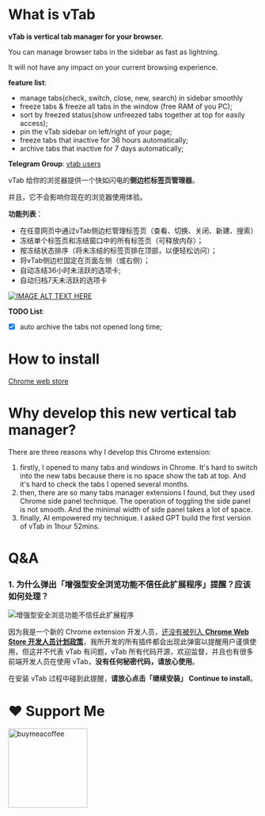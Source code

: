 # What is vTab

**vTab is vertical tab manager for your browser.**

You can manage browser tabs in the sidebar as fast as lightning.

It will not have any impact on your current browsing experience.

**feature list**: 
- manage tabs(check, switch, close, new, search) in sidebar smoothly
- freeze tabs & freeze all tabs in the window (free RAM of you PC);
- sort by freezed status(show unfreezed tabs together at top for easily access);
- pin the vTab sidebar on left/right of your page;
- freeze tabs that inactive for 36 hours automatically;
- archive tabs that inactive for 7 days automatically;

**Telegram Group**: [vtab users](https://t.me/+QQLV4RqH4940NjNl)

vTab 给你的浏览器提供一个快如闪电的**侧边栏标签页管理器**。

并且，它不会影响你现在的浏览器使用体验。

**功能列表**：
- 在任意网页中通过vTab侧边栏管理标签页（查看、切换、关闭、新建、搜索）
- 冻结单个标签页和冻结窗口中的所有标签页（可释放内存）；
- 按冻结状态排序（将未冻结的标签页排在顶部，以便轻松访问）；
- 将vTab侧边栏固定在页面左侧（或右侧）；
- 自动冻结36小时未活跃的选项卡;
- 自动归档7天未活跃的选项卡

[![IMAGE ALT TEXT HERE](https://img.youtube.com/vi/lfBjF1tT7rE/0.jpg)](https://www.youtube.com/watch?v=lfBjF1tT7rE)

**TODO List**:
- [x] auto archive the tabs not opened long time;


# How to install

[Chrome web store](https://chromewebstore.google.com/detail/vtab/fkmcgnjikengcgbeadhmdeneagpdgaea) 

# Why develop this new vertical tab manager?

There are three reasons why I develop this Chrome extension: 

1. firstly, I opened to many tabs and windows in Chrome. It's hard to switch into the new tabs because there is no space show the tab at top. And it's hard to check the tabs I opened several months.
2. then, there are so many tabs manager extensions I found, but they used Chrome side panel technique. The operation of toggling the side panel is not smooth. And the minimal width of side panel takes a lot of space.
3. finally, AI empowered my technique. I asked GPT build the first version of vTab in 1hour 52mins.

# Q&A

### 1. 为什么弹出「增强型安全浏览功能不信任此扩展程序」提醒？应该如何处理？
![增强型安全浏览功能不信任此扩展程序](https://private-user-images.githubusercontent.com/665889/345274280-297aa5c8-0faf-45c8-b99f-3086e8d4dd7c.png?jwt=eyJhbGciOiJIUzI1NiIsInR5cCI6IkpXVCJ9.eyJpc3MiOiJnaXRodWIuY29tIiwiYXVkIjoicmF3LmdpdGh1YnVzZXJjb250ZW50LmNvbSIsImtleSI6ImtleTUiLCJleHAiOjE3MTk5OTEwMjgsIm5iZiI6MTcxOTk5MDcyOCwicGF0aCI6Ii82NjU4ODkvMzQ1Mjc0MjgwLTI5N2FhNWM4LTBmYWYtNDVjOC1iOTlmLTMwODZlOGQ0ZGQ3Yy5wbmc_WC1BbXotQWxnb3JpdGhtPUFXUzQtSE1BQy1TSEEyNTYmWC1BbXotQ3JlZGVudGlhbD1BS0lBVkNPRFlMU0E1M1BRSzRaQSUyRjIwMjQwNzAzJTJGdXMtZWFzdC0xJTJGczMlMkZhd3M0X3JlcXVlc3QmWC1BbXotRGF0ZT0yMDI0MDcwM1QwNzEyMDhaJlgtQW16LUV4cGlyZXM9MzAwJlgtQW16LVNpZ25hdHVyZT01MDhhMWRlNjg2MzM0OTQ4NTcwMWI1YTNjMThkMGJkNzUwMGZkNjZhNGRhN2VhYTY0ZGY0ZjMwYjNjYTU5ZDkxJlgtQW16LVNpZ25lZEhlYWRlcnM9aG9zdCZhY3Rvcl9pZD0wJmtleV9pZD0wJnJlcG9faWQ9MCJ9.Hzrs5WUkNP8EE2lWMNDDlOoYSPn6__Ti89FHsTHJpMY)

因为我是一个新的 Chrome extension 开发人员，[还没有被列入 **Chrome Web Store 开发人员计划政策**](https://pcservices.com.my/2021/06/06/google-chrome-%E7%8E%B0%E5%9C%A8%E8%AD%A6%E5%91%8A%E7%94%A8%E6%88%B7%E6%9D%A5%E8%87%AA%E4%B8%8D%E5%8F%97%E4%BF%A1%E4%BB%BB%E5%BC%80%E5%8F%91%E8%80%85%E7%9A%84%E6%89%A9%E5%B1%95%E7%A8%8B%E5%BA%8F/)，我所开发的所有插件都会出现此弹窗以提醒用户谨慎使用，但这并不代表 vTab 有问题，vTab 所有代码开源，欢迎监督，并且也有很多前端开发人员在使用 vTab，**没有任何秘密代码，请放心使用**。

在安装 vTab 过程中碰到此提醒，**请放心点击「继续安装」 Continue to install**。

# ❤️ Support Me
<a href="https://www.buymeacoffee.com/wolf3cg" target="_blank">
<img src="https://cdn.buymeacoffee.com/buttons/v2/default-yellow.png" width="160" alt="buymeacoffee" />
</a>